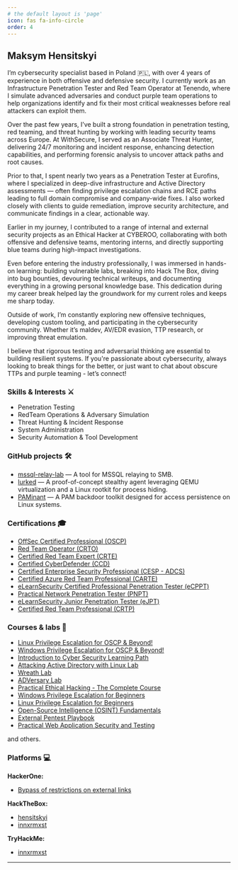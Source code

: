 ```yaml
---
# the default layout is 'page'
icon: fas fa-info-circle
order: 4
---
```


## Maksym Hensitskyi 



I’m cybersecurity specialist based in Poland 🇵🇱, with over 4 years of experience in both offensive and defensive security. I currently work as an Infrastructure Penetration Tester and Red Team Operator at Tenendo, where I simulate advanced adversaries and conduct purple team operations to help organizations identify and fix their most critical weaknesses before real attackers can exploit them.

Over the past few years, I’ve built a strong foundation in penetration testing, red teaming, and threat hunting by working with leading security teams across Europe. At WithSecure, I served as an Associate Threat Hunter, delivering 24/7 monitoring and incident response, enhancing detection capabilities, and performing forensic analysis to uncover attack paths and root causes.

Prior to that, I spent nearly two years as a Penetration Tester at Eurofins, where I specialized in deep-dive infrastructure and Active Directory assessments — often finding privilege escalation chains and RCE paths leading to full domain compromise and company-wide fixes. I also worked closely with clients to guide remediation, improve security architecture, and communicate findings in a clear, actionable way.

Earlier in my journey, I contributed to a range of internal and external security projects as an Ethical Hacker at CYBEROO, collaborating with both offensive and defensive teams, mentoring interns, and directly supporting blue teams during high-impact investigations.

Even before entering the industry professionally, I was immersed in hands-on learning: building vulnerable labs, breaking into Hack The Box, diving into bug bounties, devouring technical writeups, and documenting everything in a growing personal knowledge base. This dedication during my career break helped lay the groundwork for my current roles and keeps me sharp today.

Outside of work, I’m constantly exploring new offensive techniques, developing custom tooling, and participating in the cybersecurity community. Whether it’s maldev, AV/EDR evasion, TTP research, or improving threat emulation.

I believe that rigorous testing and adversarial thinking are essential to building resilient systems. If you're passionate about cybersecurity, always looking to break things for the better, or just want to chat about obscure TTPs and purple teaming - let’s connect!

### Skills & Interests ⚔️

- Penetration Testing
- RedTeam Operations & Adversary Simulation
- Threat Hunting & Incident Response
- System Administration
- Security Automation & Tool Development

### GitHub projects 🛠️ 

- [mssql-relay-lab](https://github.com/innxrmxst/mssql-relay-lab) — A tool for MSSQL relaying to SMB.
- [lurked](https://github.com/innxrmxst/lurked) — A proof-of-concept stealthy agent leveraging QEMU virtualization and a Linux rootkit for process hiding.
- [PAMinant](https://github.com/innxrmxst/PAMinant) — A PAM backdoor toolkit designed for access persistence on Linux systems.

### Certifications 🎓

- [OffSec Certified Professional (OSCP)](https://credentials.offsec.com/1a1b245e-01af-47ca-a35a-e5a55df2e666)
- [Red Team Operator (CRTO)](https://eu.badgr.com/public/assertions/YCOpfKbZSgK0ANr4_AUJYA)
- [Certified Red Team Expert (CRTE)](https://www.credential.net/b7966972-4177-40d2-8482-edd2ed6f49c3)
- [Certified CyberDefender (CCD)](https://www.credly.com/badges/71d0e81f-774f-481c-a29a-df4e65e83017/public_url)
- [Certified Enterprise Security Professional (CESP - ADCS)](https://www.credential.net/0d7479be-ae25-4de7-9998-265f40694685)
- [Certified Azure Red Team Professional (CARTE)](https://www.credential.net/69a107a8-d304-4306-9c5b-8403ac6e3c16)
- [eLearnSecurity Certified Professional Penetration Tester (eCPPT)](https://certs.ine.com/a1925fd0-47dd-4ae9-80ff-384845ba218f)
- [Practical Network Penetration Tester (PNPT)](https://certified.tcm-sec.com/5873d045-021a-4d11-a660-8939cffb0a56)
- [eLearnSecurity Junior Penetration Tester (eJPT)](https://certs.ine.com/b49fa364-654d-462e-8eff-1d325d637505)
- [Certified Red Team Professional (CRTP)](https://www.credential.net/ae71e583-58e0-4c30-b06e-825f3ca4cadf)

### Courses & labs 🧪

- [Linux Privilege Escalation for OSCP & Beyond!](https://www.udemy.com/certificate/UC-757800d6-221d-4a1b-90bc-367117b555ee/)
- [Windows Privilege Escalation for OSCP & Beyond!](https://www.udemy.com/certificate/UC-f730fefc-e5ef-4640-9139-5b8266fe1383/)
- [Introduction to Cyber Security Learning Path](https://tryhackme-certificates.s3-eu-west-1.amazonaws.com/THM-G76XLDCIK5.pdf)
- [Attacking Active Directory with Linux Lab](https://www.credential.net/32a4a63d-b270-4aa5-9a9b-8e1788a7b34c)
- [Wreath Lab](https://tryhackme.com/innxrmxst/badges/wreath)
- [ADVersary Lab](https://tryhackme.com/innxrmxst/badges/adversary)
- [Practical Ethical Hacking - The Complete Course](https://i.imgur.com/mhyUtbe.png)
- [Windows Privilege Escalation for Beginners](https://i.imgur.com/hnOZSut.png)
- [Linux Privilege Escalation for Beginners](https://i.imgur.com/F4XuvgV.png)
- [Open-Source Intelligence (OSINT) Fundamentals](https://i.imgur.com/p9EPu5c.png)
- [External Pentest Playbook](https://i.imgur.com/ylWveeZ.png)
- [Practical Web Application Security and Testing](https://i.imgur.com/e1N9ie8.png)

and others.

### Platforms 💻

**HackerOne:**

- [Bypass of restrictions on external links](https://hackerone.com/reports/956449)

**HackTheBox:**

- [hensitskyi](https://app.hackthebox.com/users/222289)
- [innxrmxst](https://app.hackthebox.com/profile/914542)

**TryHackMe:**

- [innxrmxst](https://tryhackme.com/p/innxrmxst)

---

